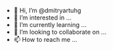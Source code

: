 - 👋 Hi, I’m @dmitryartuhg
- 👀 I’m interested in ...
- 🌱 I’m currently learning ...
- 💞️ I’m looking to collaborate on ...
- 📫 How to reach me ...

<!---
dmitryartuhg/dmitryartuhg is a ✨ special ✨ repository because its `README.md` (this file) appears on your GitHub profile.
You can click the Preview link to take a look at your changes.
--->
